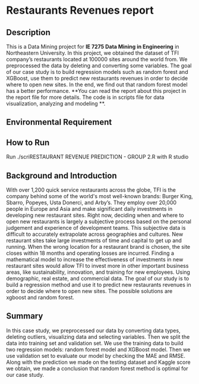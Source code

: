 # Restaurants Revenues report

## Description

This is a Data Mining project for **IE 7275 Data Mining in Engineering** in Northeastern University. In this project,  we obtained the dataset of TFI company’s restaurants located at 100000 sites around the world from. We preprocessed the data by deleting and converting some variables. The goal of our case study is to build regression models such as random forest and XGBoost, use them to predict new restaurants revenues in order to decide where to open new sites. In the end, we find out that random forest model has a better performance.  **You can read the report about this project in the report file for more details. The code is in scripts file for data visualization, analyzing and modeling **.

## Environmental Requirement

## How to Run

Run ./scriRESTAURANT REVENUE PREDICTION - GROUP 2.R with R studio

## Background and Introduction

With over 1,200 quick service restaurants across the globe, TFI is the company behind some of the world's most well-known brands: Burger King, Sbarro, Popeyes, Usta Donerci, and Arby’s. They employ over 20,000 people in Europe and Asia and make significant daily investments in developing new restaurant sites. Right now, deciding when and where to open new restaurants is largely a subjective process based on the personal judgement and experience of development teams. This subjective data is difficult to accurately extrapolate across geographies and cultures. New restaurant sites take large investments of time and capital to get up and running. When the wrong location for a restaurant brand is chosen, the site closes within 18 months and operating losses are incurred. Finding a mathematical model to increase the effectiveness of investments in new restaurant sites would allow TFI to invest more in other important business areas, like sustainability, innovation, and training for new employees. Using demographic, real estate, and commercial data. The goal of our study is to build a regression method and use it to predict new restaurants revenues in order to decide where to open new sites. The possible solutions are xgboost and random forest.

## Summary

In this case study, we preprocessed our data by converting data types, deleting outliers, visualizing data and selecting variables. Then we split the data into training set and validation set. We use the training data to build two regression models: random forest model and XGBoost model. Then we use validation set to evaluate our model by checking the MAE and RMSE. Along with the prediction we made on the testing dataset and Kaggle score we obtain, we made a conclusion that random forest method is optimal for our case study.

